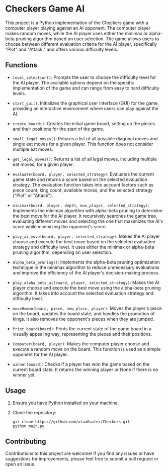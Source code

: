 # Checkers Game AI

This project is a Python implementation of the Checkers game with a computer player playing against an AI opponent. The computer player makes random moves, while the AI player uses either the minimax or alpha-beta pruning algorithm based on user selection. The game allows users to choose between different evaluation criteria for the AI player, specifically "Plot" and "Attack," and offers various difficulty levels.

## Functions

- `level_selection()`: Prompts the user to choose the difficulty level for the AI player. The available options depend on the specific implementation of the game and can range from easy to hard difficulty levels.

- `start_gui()`: Initializes the graphical user interface (GUI) for the game, providing an interactive environment where users can play against the AI.

- `create_board()`: Creates the initial game board, setting up the pieces and their positions for the start of the game.

- `small_legal_moves()`: Returns a list of all possible diagonal moves and single eat moves for a given player. This function does not consider multiple eat moves.

- `get_legal_moves()`: Returns a list of all legal moves, including multiple eat moves, for a given player.

- `evaluate(board, player, selected_strategy)`: Evaluates the current game state and returns a score based on the selected evaluation strategy. The evaluation function takes into account factors such as piece count, king count, available moves, and the selected strategy ("Plot" or "Attack").

- `minimax(board, player, depth, max_player, selected_strategy)`: Implements the minimax algorithm with alpha-beta pruning to determine the best move for the AI player. It recursively searches the game tree, evaluating different moves and selecting the one that maximizes the AI's score while minimizing the opponent's score.

- `play_ai_move(board, player, selected_strategy)`: Makes the AI player choose and execute the best move based on the selected evaluation strategy and difficulty level. It uses either the minimax or alpha-beta pruning algorithm, depending on user selection.

- `Alpha_beta_pruning()`: Implements the alpha-beta pruning optimization technique in the minimax algorithm to reduce unnecessary evaluations and improve the efficiency of the AI player's decision-making process.

- `play_alpha_beta_ai(board, player, selected_strategy)`: Makes the AI player choose and execute the best move using the alpha-beta pruning algorithm. It takes into account the selected evaluation strategy and difficulty level.

- `moveHuman(board, piece, new_place, player)`: Moves the player's piece on the board, updates the board state, and handles the promotion of kings. It also removes the opponent's pieces when they are jumped.

- `Print_board(board)`: Prints the current state of the game board in a visually appealing way, representing the pieces and their positions.

- `Computer(board, player)`: Makes the computer player choose and execute a random move on the board. This function is used as a simple opponent for the AI player.

- `winner(board)`: Checks if a player has won the game based on the current board state. It returns the winning player or None if there is no winner yet.

## Usage

1. Ensure you have Python installed on your machine.

2. Clone the repository:

   ```shell
   git clone https://github.com/alaaGaafer/Checkers.git
   python main.py
   
## Contributing
  Contributions to this project are welcome! If you find any issues or have suggestions for improvements, please feel free to submit a pull request or open an issue.
